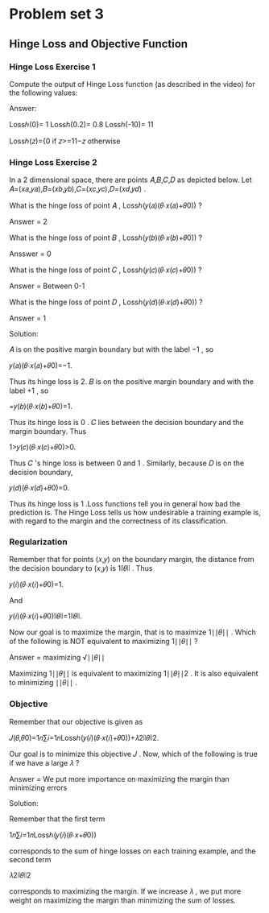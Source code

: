 # Problem set 3


## Hinge Loss and Objective Function


### Hinge Loss Exercise 1

Compute the output of Hinge Loss function (as described in the video) for the following values:

Answer:

Lossℎ(0)=	1 
Lossℎ(0.2)=	0.8
Lossℎ(-10)=	11

Lossℎ(𝑧)={0 if 𝑧>=11−𝑧 otherwise


### Hinge Loss Exercise 2

In a  2  dimensional space, there are points  𝐴,𝐵,𝐶,𝐷  as depicted below. Let  𝐴=(𝑥𝑎,𝑦𝑎),𝐵=(𝑥𝑏,𝑦𝑏),𝐶=(𝑥𝑐,𝑦𝑐),𝐷=(𝑥𝑑,𝑦𝑑) .


What is the hinge loss of point  𝐴 ,  Lossℎ(𝑦(𝑎)(𝜃⋅𝑥(𝑎)+𝜃0)) ?

Answer = 2


What is the hinge loss of point  𝐵 ,  Lossℎ(𝑦(𝑏)(𝜃⋅𝑥(𝑏)+𝜃0)) ?

Ansswer = 0


What is the hinge loss of point  𝐶 ,  Lossℎ(𝑦(𝑐)(𝜃⋅𝑥(𝑐)+𝜃0)) ?

Answer = Between 0-1


What is the hinge loss of point  𝐷 ,  Lossℎ(𝑦(𝑑)(𝜃⋅𝑥(𝑑)+𝜃0)) ?

Answer = 1



Solution:

𝐴  is on the positive margin boundary but with the label  −1 , so

𝑦(𝑎)(𝜃⋅𝑥(𝑎)+𝜃0)=−1. 
 
Thus its hinge loss is  2.   𝐵  is on the positive margin boundary and with the label  +1 , so

=𝑦(𝑏)(𝜃⋅𝑥(𝑏)+𝜃0)=1. 
 
Thus its hinge loss is  0 .  𝐶  lies between the decision boundary and the margin boundary. Thus

1>𝑦(𝑐)(𝜃⋅𝑥(𝑐)+𝜃0)>0. 
 
Thus  𝐶 's hinge loss is between  0  and  1 . Similarly, because  𝐷  is on the decision boundary,

𝑦(𝑑)(𝜃⋅𝑥(𝑑)+𝜃0)=0. 
 
Thus its hinge loss is  1 .Loss functions tell you in general how bad the prediction is. The Hinge Loss tells us how undesirable a training example is, with regard to the margin and the correctness of its classification.



### Regularization

Remember that for points  (𝑥,𝑦)  on the boundary margin, the distance from the decision boundary to  (𝑥,𝑦)  is  1∣∣𝜃∣∣ . Thus

𝑦(𝑖)(𝜃⋅𝑥(𝑖)+𝜃0)=1. 
 
And

𝑦(𝑖)(𝜃⋅𝑥(𝑖)+𝜃0)∣∣𝜃∣∣=1∣∣𝜃∣∣. 
 
Now our goal is to maximize the margin, that is to maximize  1∣∣𝜃∣∣ . Which of the following is NOT equivalent to maximizing  1∣∣𝜃∣∣ ?

Answer = maximizing  √∣∣𝜃∣∣


Maximizing  1∣∣𝜃∣∣  is equivalent to maximizing  1∣∣𝜃∣∣2 . It is also equivalent to minimizing  ∣∣𝜃∣∣ .




### Objective


Remember that our objective is given as

𝐽(𝜃,𝜃0)=1𝑛∑𝑖=1𝑛Lossℎ(𝑦(𝑖)(𝜃⋅𝑥(𝑖)+𝜃0))+𝜆2∣∣𝜃∣∣2. 
 
Our goal is to minimize this objective  𝐽 . Now, which of the following is true if we have a large  𝜆 ?

Answer = We put more importance on maximizing the margin than minimizing errors


Solution:

Remember that the first term

1𝑛∑𝑖=1𝑛Lossℎ(𝑦(𝑖)(𝜃⋅𝑥+𝜃0)) 
 
corresponds to the sum of hinge losses on each training example, and the second term

𝜆2∣∣𝜃∣∣2 
 
corresponds to maximizing the margin. If we increase  𝜆 , we put more weight on maximizing the margin than minimizing the sum of losses.
